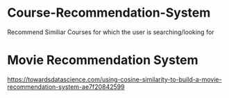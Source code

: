 # Course-Recommendation-System
Recommend Similiar Courses for which the user is searching/looking for
# Movie Recommendation System
https://towardsdatascience.com/using-cosine-similarity-to-build-a-movie-recommendation-system-ae7f20842599
